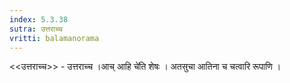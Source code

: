 ```yaml
---
index: 5.3.38
sutra: उत्तराच्च
vritti: balamanorama
---
```


<<उत्तराच्च>> - उत्तराच्च ।आच् आहि चे॑ति शेषः । अतसुचा आतिना च चत्वारि रूपाणि । 
